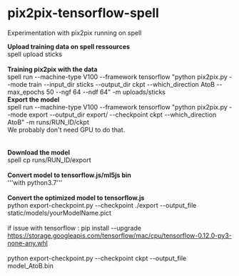 # pix2pix-tensorflow-spell
Experimentation with pix2pix running on spell<br/>

<b>Upload training data on spell ressources</b><br/>
spell upload sticks<br/>
<br/>
<b>Training pix2pix with the data</b><br/>
spell run --machine-type V100 --framework tensorflow "python pix2pix.py --mode train --input_dir sticks --output_dir ckpt --which_direction AtoB --max_epochs 50 --ngf 64 --ndf 64" -m uploads/sticks
<br/>
<b>Export the model</b><br/>
spell run --machine-type V100 --framework tensorflow "python pix2pix.py --mode export --output_dir export/ --checkpoint ckpt --which_direction AtoB" -m runs/RUN_ID/ckpt<br/>
We probably don't need GPU to do that.<br>
<br/><br/>
<b>Download the model</b><br/>
spell cp runs/RUN_ID/export<br/>
<br/>
<b>Convert model to tensorflow.js/ml5js bin</b><br/>
'''with python3.7'''<br/><br/>
<b>Convert the optimized model to tensorflow.js</b><br/>
python export-checkpoint.py --checkpoint ./export --output_file static/models/yourModelName.pict
<br/><br/>
if issue with tensorflow : pip install --upgrade https://storage.googleapis.com/tensorflow/mac/cpu/tensorflow-0.12.0-py3-none-any.whl<br/><br/>
python export-checkpoint.py --checkpoint ckpt --output_file model_AtoB.bin
